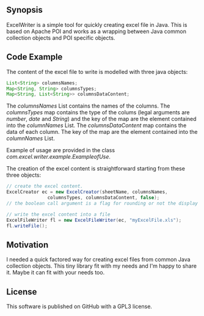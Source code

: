 ## Synopsis

ExcelWriter is a simple tool for quickly creating excel file in Java. This is based on Apache POI and works as a wrapping between Java common collection objects and POI specific objects.

## Code Example

The content of the excel file to write is modelled with three java objects:

```java
List<String> columnsNames;
Map<String, String> columnsTypes;
Map<String, List<String>> columnsDataContent;
```
The _columnsNames_ List contains the names of the columns.
The _columnsTypes_ map contains the type of the colums (legal arguments are _number_,  _date_ and _String_) and the key of the map are the element contained into the _columnNames_ List. 
The _columnsDataContent_ map contains the data of each column. The key of the map are the element contained into the _columnNames_ List.

Example of usage are provided in the class _com.excel.writer.example.ExampleofUse_.

The creation of the excel content is straightforward starting from these three objects:
 ```java
// create the excel content.
ExcelCreator ec = new ExcelCreator(sheetName, columnsNames,
				columnsTypes, columnsDataContent, false);
// the boolean call argument is a flag for rounding or not the display of numeric values. True --> round numerics. False --> no rounding.		

// write the excel content into a file
ExcelFileWriter fl = new ExcelFileWriter(ec, "myExcelFile.xls");
fl.writeFile();		
```

## Motivation

I needed a quick factored way for creating excel files from common Java collection objects. This tiny library fit with my needs and I'm happy to share it. Maybe it can fit with your needs too.

## License

This software is published on GitHub with a GPL3 license. 
